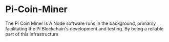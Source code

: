 # Pi-Coin-Miner
The Pi Coin Miner Is A Node software runs in the background, primarily facilitating the Pi Blockchain's development and testing. By being a reliable part of this infrastructure
